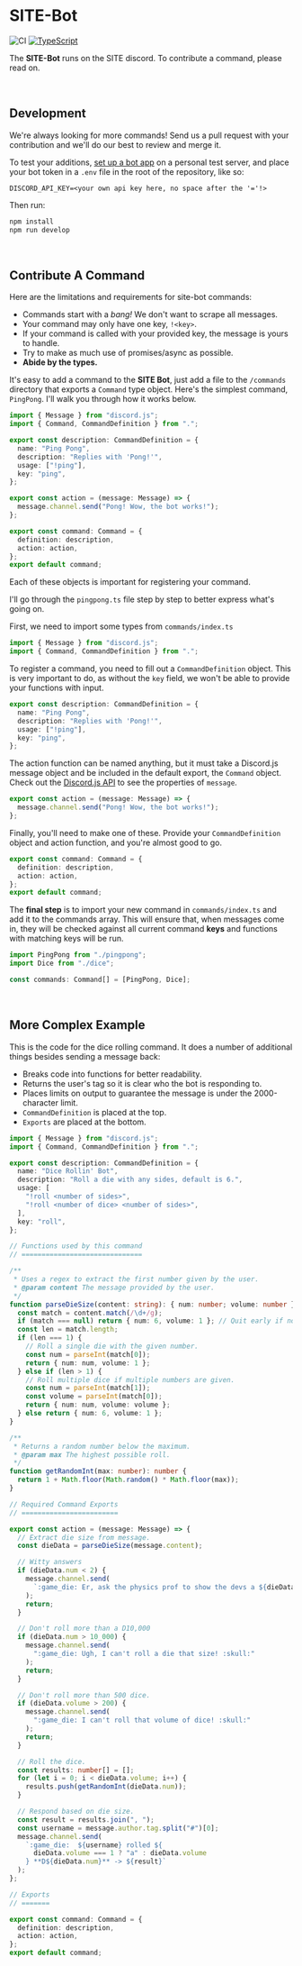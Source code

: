 # SITE-Bot

![CI](https://github.com/ieee-uottawa/SITE-Bot/workflows/CI/badge.svg)
[![TypeScript](https://badges.frapsoft.com/typescript/code/typescript.svg?v=101)](https://github.com/ellerbrock/typescript-badges/)

The **SITE-Bot** runs on the SITE discord. To contribute a command, please read on.

<br />

## Development

We're always looking for more commands! Send us a pull request with your
contribution and we'll do our best to review and merge it.

To test your additions, [set up a bot
app](https://discordjs.guide/preparations/setting-up-a-bot-application.html) on
a personal test server, and place your bot token in a `.env` file in the root of
the repository, like so:

```
DISCORD_API_KEY=<your own api key here, no space after the '='!>
```

Then run:

```sh
npm install
npm run develop
```

<br />

## Contribute A Command

Here are the limitations and requirements for site-bot commands:

- Commands start with a _bang!_ We don't want to scrape all messages.
- Your command may only have one key, `!<key>`.
- If your command is called with your provided key, the message is yours to handle.
- Try to make as much use of promises/async as possible.
- **Abide by the types.**

It's easy to add a command to the **SITE Bot**, just add a file to the
`/commands` directory that exports a `Command` type object. Here's the
simplest command, `PingPong`. I'll walk you through how it works below.

```typescript
import { Message } from "discord.js";
import { Command, CommandDefinition } from ".";

export const description: CommandDefinition = {
  name: "Ping Pong",
  description: "Replies with 'Pong!'",
  usage: ["!ping"],
  key: "ping",
};

export const action = (message: Message) => {
  message.channel.send("Pong! Wow, the bot works!");
};

export const command: Command = {
  definition: description,
  action: action,
};
export default command;
```

Each of these objects is important for registering your command.

I'll go through the `pingpong.ts` file step by step to better express what's
going on.

First, we need to import some types from `commands/index.ts`

```typescript
import { Message } from "discord.js";
import { Command, CommandDefinition } from ".";
```

To register a command, you need to fill out a `CommandDefinition` object. This
is very important to do, as without the `key` field, we won't be able to provide
your functions with input.

```typescript
export const description: CommandDefinition = {
  name: "Ping Pong",
  description: "Replies with 'Pong!'",
  usage: ["!ping"],
  key: "ping",
};
```

The action function can be named anything, but it must take a Discord.js message
object and be included in the default export, the `Command` object. Check out
the [Discord.js API](https://discord.js.org/#/docs/main/stable/class/Message) to see the properties of `message`.

```typescript
export const action = (message: Message) => {
  message.channel.send("Pong! Wow, the bot works!");
};
```

Finally, you'll need to make one of these. Provide your `CommandDefinition`
object and action function, and you're almost good to go.

```typescript
export const command: Command = {
  definition: description,
  action: action,
};
export default command;
```

The **final step** is to import your new command in `commands/index.ts` and add
it to the commands array. This will ensure that, when messages come in, they
will be checked against all current command **keys** and functions with matching
keys will be run.

```typescript
import PingPong from "./pingpong";
import Dice from "./dice";

const commands: Command[] = [PingPong, Dice];
```

<br />

## More Complex Example

This is the code for the dice rolling command. It does a number of additional
things besides sending a message back:

- Breaks code into functions for better readability.
- Returns the user's tag so it is clear who the bot is responding to.
- Places limits on output to guarantee the message is under the 2000-character limit.
- `CommandDefinition` is placed at the top.
- `Exports` are placed at the bottom.

```typescript
import { Message } from "discord.js";
import { Command, CommandDefinition } from ".";

export const description: CommandDefinition = {
  name: "Dice Rollin' Bot",
  description: "Roll a die with any sides, default is 6.",
  usage: [
    "!roll <number of sides>",
    "!roll <number of dice> <number of sides>",
  ],
  key: "roll",
};

// Functions used by this command
// ==============================

/**
 * Uses a regex to extract the first number given by the user.
 * @param content The message provided by the user.
 */
function parseDieSize(content: string): { num: number; volume: number } {
  const match = content.match(/\d+/g);
  if (match === null) return { num: 6, volume: 1 }; // Quit early if no matches found.
  const len = match.length;
  if (len === 1) {
    // Roll a single die with the given number.
    const num = parseInt(match[0]);
    return { num: num, volume: 1 };
  } else if (len > 1) {
    // Roll multiple dice if multiple numbers are given.
    const num = parseInt(match[1]);
    const volume = parseInt(match[0]);
    return { num: num, volume: volume };
  } else return { num: 6, volume: 1 };
}

/**
 * Returns a random number below the maximum.
 * @param max The highest possible roll.
 */
function getRandomInt(max: number): number {
  return 1 + Math.floor(Math.random() * Math.floor(max));
}

// Required Command Exports
// ========================

export const action = (message: Message) => {
  // Extract die size from message.
  const dieData = parseDieSize(message.content);

  // Witty answers
  if (dieData.num < 2) {
    message.channel.send(
      `:game_die: Er, ask the physics prof to show the devs a ${dieData.num}-sided die  :wink:`
    );
    return;
  }

  // Don't roll more than a D10,000
  if (dieData.num > 10_000) {
    message.channel.send(
      ":game_die: Ugh, I can't roll a die that size! :skull:"
    );
    return;
  }

  // Don't roll more than 500 dice.
  if (dieData.volume > 200) {
    message.channel.send(
      ":game_die: I can't roll that volume of dice! :skull:"
    );
    return;
  }

  // Roll the dice.
  const results: number[] = [];
  for (let i = 0; i < dieData.volume; i++) {
    results.push(getRandomInt(dieData.num));
  }

  // Respond based on die size.
  const result = results.join(", ");
  const username = message.author.tag.split("#")[0];
  message.channel.send(
    `:game_die:  ${username} rolled ${
      dieData.volume === 1 ? "a" : dieData.volume
    } **D${dieData.num}** -> ${result}`
  );
};

// Exports
// =======

export const command: Command = {
  definition: description,
  action: action,
};
export default command;
```
